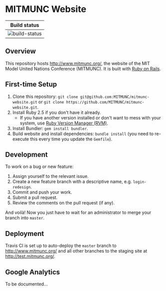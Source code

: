 # MITMUNC Website

| **Build status** |
|:----------------:|
| ![build-status](https://travis-ci.com/MITMUNC/mitmunc-website.svg?branch=master) |

## Overview
This repository hosts http://www.mitmunc.org/, the website of the MIT Model United Nations Conference (MITMUNC). It is built with [Ruby on Rails](https://rubyonrails.org/).

## First-time Setup
1. Clone this repository: `git clone git@github.com:MITMUNC/mitmunc-website.git` or `git clone https://github.com/MITMUNC/mitmunc-website.git`.
1. Install Ruby 2.5 if you don't have it already.
    * If you have another version installed or don't want to mess with your system, use [Ruby Version Manager (RVM)](https://rvm.io/).
1. Install Bundler: `gem install bundler`.
1. Build website and install dependencies: `bundle install` (you need to re-execute this every time you update the `Gemfile`).

## Development
To work on a bug or new feature:
1. Assign yourself to the relevant issue.
1. Create a new feature branch with a descriptive name, e.g. `login-redesign`.
1. Commit and push your work.
1. Submit a pull request.
1. Review the comments on the pull request (if any).

And voilà! Now you just have to wait for an administrator to merge your branch into `master`.

## Deployment
Travis CI is set up to auto-deploy the `master` branch to http://www.mitmunc.org/ and all other branches to the staging site at http://test.mitmunc.org/.

## Google Analytics
To be documented...
